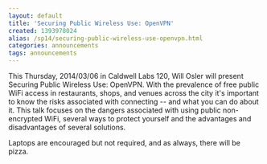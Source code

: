 ```yaml
---
layout: default
title: 'Securing Public Wireless Use: OpenVPN'
created: 1393978024
alias: /sp14/securing-public-wireless-use-openvpn.html
categories: announcements
tags: announcements
---
```

This Thursday, 2014/03/06 in Caldwell Labs 120, Will Osler will present Securing Public Wireless Use: OpenVPN. With the prevalence of free public WiFi access in restaurants, shops, and venues across the city it's important to know the risks associated with connecting -- and what you can do about it. This talk focuses on the dangers associated with using public non-encrypted WiFi, several ways to protect yourself and the advantages and disadvantages of several solutions.

Laptops are encouraged but not required, and as always, there will be pizza.
